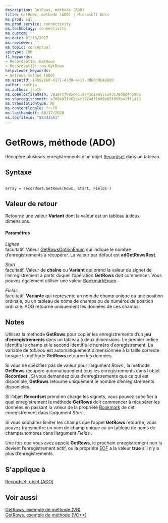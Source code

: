```yaml
---
description: GetRows, méthode (ADO)
title: GetRows, méthode (ADO) | Microsoft Docs
ms.prod: sql
ms.prod_service: connectivity
ms.technology: connectivity
ms.custom: ''
ms.date: 01/19/2017
ms.reviewer: ''
ms.topic: conceptual
apitype: COM
f1_keywords:
- Recordset15::GetRows
- Recordset15::raw_GetRows
helpviewer_keywords:
- Getrows method [ADO]
ms.assetid: 14b92860-4171-47d9-a413-dd60dd6a8880
author: rothja
ms.author: jroth
ms.openlocfilehash: 3a197cf085c4c1d741c19a55524313edbd4c5906
ms.sourcegitcommit: e700497f962e4c2274df16d9e651059b42ff1a10
ms.translationtype: MT
ms.contentlocale: fr-FR
ms.lasthandoff: 08/17/2020
ms.locfileid: "88443561"
---
```

# <a name="getrows-method-ado"></a>GetRows, méthode (ADO)
Récupère plusieurs enregistrements d’un objet [Recordset](../../../ado/reference/ado-api/recordset-object-ado.md) dans un tableau.  
  
## <a name="syntax"></a>Syntaxe  
  
```  
  
array = recordset.GetRows(Rows, Start, Fields )  
```  
  
## <a name="return-value"></a>Valeur de retour  
 Retourne une valeur **Variant** dont la valeur est un tableau à deux dimensions.  
  
#### <a name="parameters"></a>Paramètres  
 *Lignes*  
 facultatif. Valeur [GetRowsOptionEnum](../../../ado/reference/ado-api/getrowsoptionenum.md) qui indique le nombre d’enregistrements à récupérer. La valeur par défaut est **adGetRowsRest**.  
  
 *Start*  
 facultatif. Valeur de **chaîne** ou **Variant** qui prend la valeur du signet de l’enregistrement à partir duquel l’opération **GetRows** doit commencer. Vous pouvez également utiliser une valeur [BookmarkEnum](../../../ado/reference/ado-api/bookmarkenum.md) .  
  
 *Fields*  
 facultatif. **Variante** qui représente un nom de champ unique ou une position ordinale, ou un tableau de noms de champs ou de numéros de position ordinale. ADO retourne uniquement les données de ces champs.  
  
## <a name="remarks"></a>Notes  
 Utilisez la méthode **GetRows** pour copier les enregistrements d’un **jeu d’enregistrements** dans un tableau à deux dimensions. Le premier indice identifie le champ et le second identifie le numéro d’enregistrement. La variable de *tableau* est automatiquement dimensionnée à la taille correcte lorsque la méthode **GetRows** retourne les données.  
  
 Si vous ne spécifiez pas de valeur pour l’argument *Rows* , la méthode **GetRows** récupère automatiquement tous les enregistrements dans l’objet **Recordset** . Si vous demandez plus d’enregistrements que ce qui est disponible, **GetRows** retourne uniquement le nombre d’enregistrements disponibles.  
  
 Si l’objet **Recordset** prend en charge les signets, vous pouvez spécifier à quel enregistrement la méthode **GetRows** doit commencer à récupérer les données en passant la valeur de la propriété [Bookmark](../../../ado/reference/ado-api/bookmark-property-ado.md) de cet enregistrement dans l’argument *Start* .  
  
 Si vous souhaitez limiter les champs que l’appel **GetRows** retourne, vous pouvez transmettre un nom de champ unique ou un tableau de noms de champs/nombres dans l’argument *Fields* .  
  
 Une fois que vous avez appelé **GetRows**, le prochain enregistrement non lu devient l’enregistrement actif, ou la propriété [EOF](../../../ado/reference/ado-api/bof-eof-properties-ado.md) a la valeur **true** s’il n’y a plus d’enregistrements.  
  
## <a name="applies-to"></a>S'applique à  
 [Recordset, objet (ADO)](../../../ado/reference/ado-api/recordset-object-ado.md)  
  
## <a name="see-also"></a>Voir aussi  
 [GetRows, exemple de méthode (VB)](../../../ado/reference/ado-api/getrows-method-example-vb.md)   
 [GetRows, exemple de méthode (VC++)](../../../ado/reference/ado-api/getrows-method-example-vc.md)   

